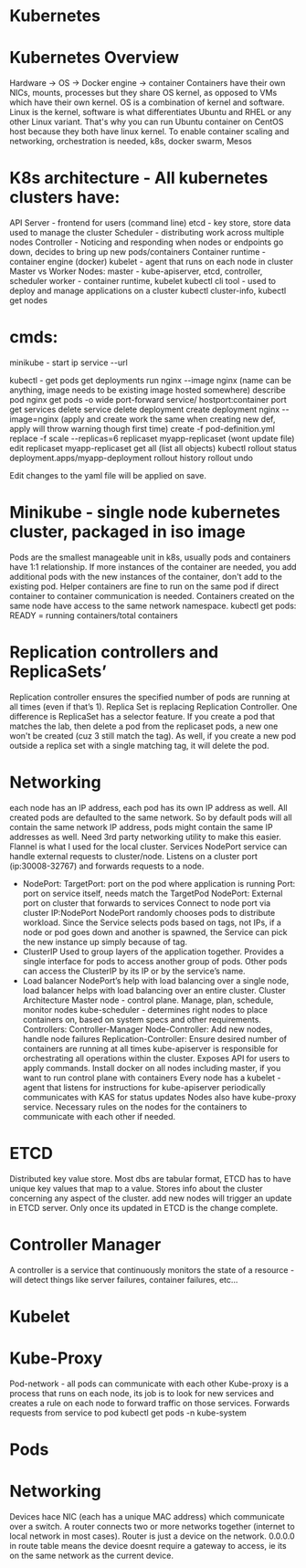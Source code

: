 # Kubernetes

# Kubernetes Overview 
Hardware -> OS -> Docker engine -> container
Containers have their own NICs, mounts, processes but they share OS kernel, as opposed to VMs which have their own kernel. OS is a combination of kernel and software. Linux is the kernel, software is what differentiates Ubuntu and RHEL or any other Linux variant. That's why you can run Ubuntu container on CentOS host because they both have linux kernel. 
To enable container scaling and networking, orchestration is needed, k8s, docker swarm, Mesos

# K8s architecture - All kubernetes clusters have:
API Server - frontend for users (command line)
etcd - key store, store data used to manage the cluster
Scheduler - distributing work across multiple nodes
Controller - Noticing and responding when nodes or endpoints go down, decides to bring up new pods/containers
Container runtime - container engine (docker)
kubelet - agent that runs on each node in cluster
Master vs Worker Nodes: 
master - kube-apiserver, etcd, controller, scheduler
worker - container runtime, kubelet
kubectl cli tool - used to deploy and manage applications on a cluster
kubectl cluster-info, kubectl get nodes

# cmds:
minikube -
	start
	ip
	service <name> --url
	
kubectl -
	get pods
	get deployments
run nginx --image nginx (name can be anything, image needs to be existing image
hosted somewhere)
describe pod nginx
get pods -o wide
	port-forward service/<sn> hostport:container port
	get services <sn>
	delete service <sn>
	delete deployment <deployment name>
	create deployment nginx --image=nginx
	(apply and create work the same when creating new def, apply will throw warning though
first time)
	create -f pod-definition.yml
	replace -f <file>
	scale --replicas=6 replicaset myapp-replicaset (wont update file)
	edit replicaset myapp-replicaset
	get all (list all objects)
	 kubectl rollout status deployment.apps/myapp-deployment
	rollout history
	rollout undo

Edit changes to the yaml file will be applied on save.

# Minikube - single node kubernetes cluster, packaged in iso image
Pods are the smallest manageable unit in k8s, usually pods and containers have 1:1 relationship. If more instances of the container are needed, you add additional pods with the new instances of the container, don't add to the existing pod. Helper containers are fine to run on the same pod if direct container to container communication is needed. Containers created on the same node have access to the same network namespace. 
kubectl get pods: READY = running containers/total containers

# Replication controllers and ReplicaSets’
Replication controller ensures the specified number of pods are running at all times (even if that’s 1). Replica Set is replacing Replication Controller. One difference is ReplicaSet has a selector feature. If you create a pod that matches the lab, then delete a pod from the replicaset pods, a new one won't be created (cuz 3 still match the tag). As well, if you create a new pod outside a replica set with a single matching tag, it will delete the pod.


# Networking
each node has an IP address, each pod has its own IP address as well. All created pods are defaulted to the same network. So by default pods will all contain the same network IP address, pods might contain the same IP addresses as well. Need 3rd party networking utility to make this easier. Flannel is what I used for the local cluster. 
Services 
NodePort service can handle external requests to cluster/node. Listens on a cluster port (ip:30008-32767) and forwards requests to a node. 
- NodePort: 
	TargetPort: port on the pod where application is running
	Port: port on service itself, needs match the TargetPod
	NodePort: External port on cluster that forwards to services
Connect to node port via cluster IP:NodePort
NodePort randomly chooses pods to distribute workload. Since the Service selects pods based on tags, not IPs, if a node or pod goes down and another is spawned, the Service can pick the new instance up simply because of tag. 
- ClusterIP
Used to group layers of the application together. Provides a single interface for pods to access another group of pods. Other pods can access the ClusterIP by its IP or by the service’s name.
- Load balancer 
NodePort’s help with load balancing over a single node, load balancer helps with load balancing over an entire cluster. 
Cluster Architecture
Master node - control plane. Manage, plan, schedule, monitor nodes
kube-scheduler - determines right nodes to place containers on, based on system specs and other requirements.
Controllers: 
	Controller-Manager
	Node-Controller: Add new nodes, handle node failures
Replication-Controller: Ensure desired number of containers are running at all
times
kube-apiserver is responsible for orchestrating all operations within the cluster. Exposes API for users to apply commands.
Install docker on all nodes including master, if you want to run control plane with containers
Every node has a kubelet - agent that listens for instructions for kube-apiserver
periodically communicates with KAS for status updates
Nodes also have kube-proxy service. Necessary rules on the nodes for the containers to communicate with each other if needed. 

# ETCD
Distributed key value store. Most dbs are tabular format, ETCD has to have unique key values that map to a value. Stores info about the cluster concerning any aspect of the cluster. add new nodes will trigger an update in ETCD server. Only once its updated in ETCD is the change complete. 

# Controller Manager
A controller is a service that continuously monitors the state of a resource - will detect things like server failures, container failures, etc…

# Kubelet
# Kube-Proxy
Pod-network - all pods can communicate with each other
Kube-proxy is a process that runs on each node, its job is to look for new services and creates a rule on each node to forward traffic on those services. Forwards requests from service to pod
kubectl get pods -n kube-system

# Pods


# Networking
Devices hace NIC (each has a unique MAC address) which communicate over a switch. A router connects two or more networks together (internet to local network in most cases). Router is just a device on the network. 0.0.0.0 in route table means the device doesnt require a gateway to access, ie its on the same network as the current device. 
